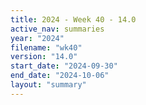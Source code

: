 ```yaml
---
title: 2024 - Week 40 - 14.0
active_nav: summaries
year: "2024"
filename: "wk40"
version: "14.0"
start_date: "2024-09-30"
end_date: "2024-10-06"
layout: "summary"
---
```

